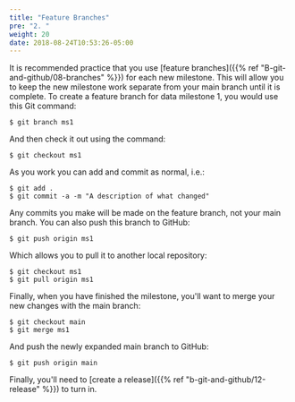 ```yaml
---
title: "Feature Branches"
pre: "2. "
weight: 20
date: 2018-08-24T10:53:26-05:00
---
```


It is recommended practice that you use [feature branches]({{% ref "B-git-and-github/08-branches" %}}) for each new milestone.  This will allow you to keep the new milestone work separate from your main branch until it is complete.  To create a feature branch for data milestone 1, you would use this Git command:

```
$ git branch ms1
```

And then check it out using the command:

```
$ git checkout ms1
```

As you work you can add and commit as normal, i.e.:

```
$ git add . 
$ git commit -a -m "A description of what changed"
```

Any commits you make will be made on the feature branch, not your main branch.  You can also push this branch to GitHub:

```
$ git push origin ms1
```

Which allows you to pull it to another local repository:

``` 
$ git checkout ms1 
$ git pull origin ms1
```

Finally, when you have finished the milestone, you'll want to merge your new changes with the main branch:

```
$ git checkout main 
$ git merge ms1 
```

And push the newly expanded main branch to GitHub:

```
$ git push origin main
```

Finally, you'll need to [create a release]({{% ref "b-git-and-github/12-release" %}}) to turn in.